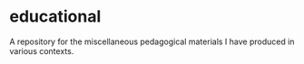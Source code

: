 # educational
A repository for the miscellaneous pedagogical materials I have produced in various contexts.
